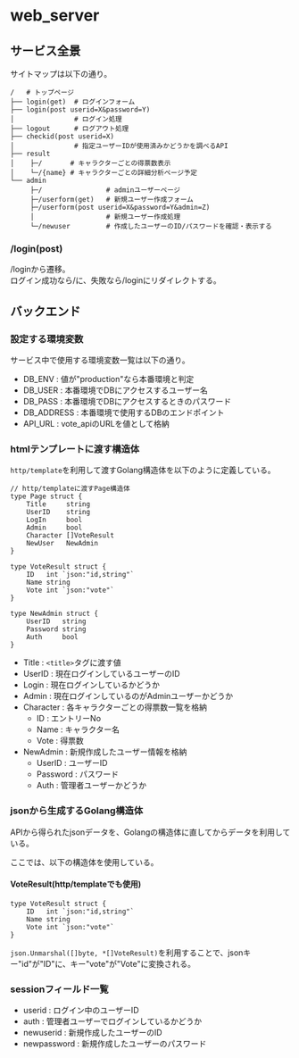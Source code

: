 # web_server

## サービス全景
サイトマップは以下の通り。

```
/   # トップページ
├── login(get)  # ログインフォーム
├── login(post userid=X&password=Y)
│               # ログイン処理
├── logout      # ログアウト処理
├── checkid(post userid=X)
│               # 指定ユーザーIDが使用済みかどうかを調べるAPI
├── result
│    ├─/       # キャラクターごとの得票数表示
│    └─/{name} # キャラクターごとの詳細分析ページ予定
└── admin
     ├─/                # adminユーザーページ
     ├─/userform(get)   # 新規ユーザー作成フォーム
     ├─/userform(post userid=X&password=Y&admin=Z)
     │                  # 新規ユーザー作成処理
     └─/newuser         # 作成したユーザーのID/パスワードを確認・表示する
```

### /login(post)
/loginから遷移。<br>
ログイン成功なら/に、失敗なら/loginにリダイレクトする。

## バックエンド
### 設定する環境変数
サービス中で使用する環境変数一覧は以下の通り。

- DB_ENV : 値が"production"なら本番環境と判定
- DB_USER : 本番環境でDBにアクセスするユーザー名
- DB_PASS : 本番環境でDBにアクセスするときのパスワード
- DB_ADDRESS : 本番環境で使用するDBのエンドポイント
- API_URL : vote_apiのURLを値として格納

### htmlテンプレートに渡す構造体
`http/template`を利用して渡すGolang構造体を以下のように定義している。
```golang
// http/templateに渡すPage構造体
type Page struct {
	Title     string
	UserID    string
	LogIn     bool
	Admin     bool
	Character []VoteResult
	NewUser   NewAdmin
}

type VoteResult struct {
	ID   int `json:"id,string"`
	Name string
	Vote int `json:"vote"`
}

type NewAdmin struct {
	UserID   string
	Password string
	Auth     bool
}
```
- Title : `<title>`タグに渡す値
- UserID : 現在ログインしているユーザーのID
- Login : 現在ログインしているかどうか
- Admin : 現在ログインしているのがAdminユーザーかどうか
- Character : 各キャラクターごとの得票数一覧を格納
  - ID : エントリーNo
  - Name : キャラクター名
  - Vote : 得票数
- NewAdmin : 新規作成したユーザー情報を格納
  - UserID : ユーザーID
  - Password : パスワード
  - Auth : 管理者ユーザーかどうか

### jsonから生成するGolang構造体
APIから得られたjsonデータを、Golangの構造体に直してからデータを利用している。

ここでは、以下の構造体を使用している。

#### VoteResult(http/templateでも使用)
```golang
type VoteResult struct {
	ID   int `json:"id,string"`
	Name string
	Vote int `json:"vote"`
}
```
`json.Unmarshal([]byte, *[]VoteResult)`を利用することで、jsonキー"id"が"ID"に、キー"vote"が"Vote"に変換される。

### sessionフィールド一覧
- userid : ログイン中のユーザーID
- auth : 管理者ユーザーでログインしているかどうか
- newuserid : 新規作成したユーザーのID
- newpassword : 新規作成したユーザーのパスワード